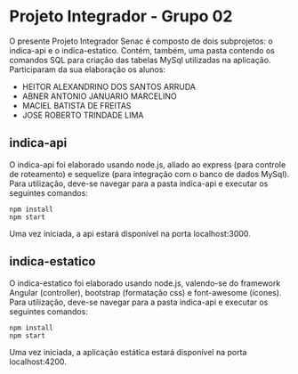 # Projeto Integrador - Grupo 02

O presente Projeto Integrador Senac é composto de dois subprojetos: o indica-api e o indica-estatico.
Contém, também, uma pasta contendo os comandos SQL para criação das tabelas MySql utilizadas na aplicação.
Participaram da sua elaboração os alunos:
* HEITOR ALEXANDRINO DOS SANTOS ARRUDA
* ABNER ANTONIO JANUARIO MARCELINO
* MACIEL BATISTA DE FREITAS
* JOSE ROBERTO TRINDADE LIMA

## indica-api
O indica-api foi elaborado usando node.js, aliado ao express (para controle de roteamento) e sequelize (para integração com o banco de dados MySql). Para utilização, deve-se navegar para a pasta indica-api e executar os seguintes comandos:
```
npm install
npm start
```
Uma vez iniciada, a api estará disponível na porta localhost:3000.

## indica-estatico
O indica-estatico foi elaborado usando node.js, valendo-se do framework Angular (controller), bootstrap (formatação css) e font-awesome (ícones). Para utilização, deve-se navegar para a pasta indica-api e executar os seguintes comandos:
```
npm install
npm start
```
Uma vez iniciada, a aplicação estática estará disponível na porta localhost:4200.
